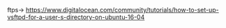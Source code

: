 
ftps-> https://www.digitalocean.com/community/tutorials/how-to-set-up-vsftpd-for-a-user-s-directory-on-ubuntu-16-04
